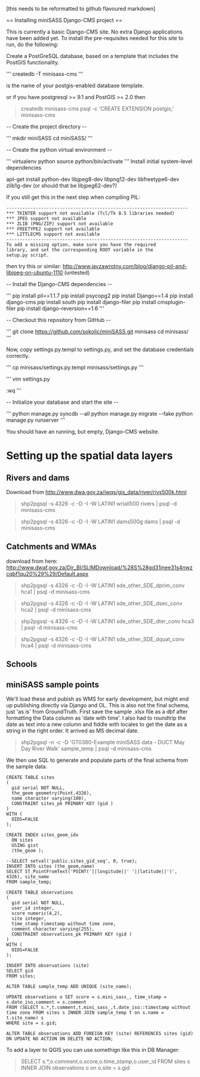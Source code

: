 [this needs to be reformatted to github flavoured markdown]

== Installing miniSASS Django-CMS project ==

This is currently a basic Django-CMS site. No extra Django applications have been added yet. To install the pre-requisites
needed for this site to run, do the following:


Create a PostGreSQL database, based on a template that includes the PostGIS functionality.

'''
createdb -T <postgis-template> minisass-cms
'''

<postgis-template> is the name of your postgis-enabled database template.

or if you have postgresql >= 9.1 and PostGIS >= 2.0 then 

>createdb minisass-cms
>psql -c 'CREATE EXTENSION postgis;' minisass-cms



-- Create the project directory --

'''
mkdir miniSASS
cd miniSASS/
'''


-- Create the python virtual environment --

'''
virtualenv python
source python/bin/activate
'''
Install initial system-level dependencies

apt-get install python-dev libjpeg8-dev libpng12-dev libfreetype6-dev zlib1g-dev
 (or should that be libjpeg62-dev?)

If you still get this in the next step when compiling PIL:

    --------------------------------------------------------------------
    *** TKINTER support not available (Tcl/Tk 8.5 libraries needed)
    *** JPEG support not available
    *** ZLIB (PNG/ZIP) support not available
    *** FREETYPE2 support not available
    *** LITTLECMS support not available
    --------------------------------------------------------------------
    To add a missing option, make sure you have the required
    library, and set the corresponding ROOT variable in the
    setup.py script.

then try this or similar: http://www.jayzawrotny.com/blog/django-pil-and-libjpeg-on-ubuntu-1110 (untested)

-- Install the Django-CMS dependencies --

'''
pip install pil==1.1.7
pip install psycopg2
pip install Django==1.4
pip install django-cms
pip install south
pip install django-filer
pip install cmsplugin-filer
pip install django-reversion==1.6
'''


-- Checkout this repository from GitHub --

'''
git clone https://github.com/sokolic/miniSASS.git minisass
cd minisass/
'''

Now, copy settings.py.templ to settings.py, and set the database credentials correctly.

'''
cp minisass/settings.py.templ minisass/settings.py
'''

'''
vim settings.py

:wq
'''

-- Initialize your database and start the site --

'''
python manage.py syncdb --all
python manage.py migrate --fake
python manage.py runserver
'''

You should have an running, but empty, Django-CMS website.

Setting up the spatial data layers
==================================

Rivers and dams
---------------

Download from http://www.dwa.gov.za/iwqs/gis_data/river/rivs500k.html

> shp2pgsql -s 4326 -c -D -I -W LATIN1 wriall500 rivers | psql -d minisass-cms

> shp2pgsql -s 4326 -c -D -I -W LATIN1 dams500g dams | psql -d minisass-cms

Catchments and WMAs
-------------------

download from here: http://www.dwaf.gov.za/Dir_BI/SLIMDownload/%28S%28gd31jnee31s4nwzcqbf1qu20%29%29/Default.aspx

> shp2pgsql -s 4326 -c -D -I -W LATIN1 sde_other_SDE_dprim_conv hca1 | psql -d minisass-cms

> shp2pgsql -s 4326 -c -D -I -W LATIN1 sde_other_SDE_dsec_conv hca2 | psql -d minisass-cms

> shp2pgsql -s 4326 -c -D -I -W LATIN1 sde_other_SDE_dter_conv hca3 | psql -d minisass-cms

> shp2pgsql -s 4326 -c -D -I -W LATIN1 sde_other_SDE_dquat_conv hca4 | psql -d minisass-cms

Schools
-------

miniSASS sample points
----------------------
We'll load these and pubish as WMS for early development, but might end up publishing directly via Django and OL. This is also not the final schema, just 'as is' from GroundTruth. First save the sample .xlsx file as a dbf after formatting the Data column as 'date with time'. I also had to roundtrip the date as text into a new column and fiddle with locales to get the date as a string in the right order. It arrived as MS decimal date.

> shp2pgsql -n -c -D 'GT0380-Example miniSASS data - DUCT May Day River Walk' sample_temp | psql -d minisass-cms

We then use SQL to generate and populate parts of the final schema from the sample data.

    CREATE TABLE sites 
    (
      gid serial NOT NULL,
      the_geom geometry(Point,4326),
      name character varying(100),
      CONSTRAINT sites_pk PRIMARY KEY (gid )
    )
    WITH (
      OIDS=FALSE
    );

    CREATE INDEX sites_geom_idx
      ON sites
      USING gist
      (the_geom );

    --SELECT setval('public.sites_gid_seq', 0, true);
    INSERT INTO sites (the_geom,name)
    SELECT ST_PointFromText('POINT('||longitude||' '||latitude||')', 4326), site_name
    FROM sample_temp;

    CREATE TABLE observations 
    (
      gid serial NOT NULL,
      user_id integer,
      score numeric(4,2),
      site integer,
      time_stamp timestamp without time zone,
      comment character varying(255),
      CONSTRAINT observations_pk PRIMARY KEY (gid )
    )
    WITH (
      OIDS=FALSE
    );
    
    INSERT INTO observations (site)
    SELECT gid
    FROM sites;
    
    ALTER TABLE sample_temp ADD UNIQUE (site_name);
    
    UPDATE observations o SET score = s.mini_sass_, time_stamp = s.date_iso,comment = s.comment
    FROM (SELECT s.*,t.comment,t.mini_sass_,t.date_iso::timestamp without time zone FROM sites s INNER JOIN sample_temp t on s.name = t.site_name) s
    WHERE site = s.gid; 
    
    ALTER TABLE observations ADD FOREIGN KEY (site) REFERENCES sites (gid) ON UPDATE NO ACTION ON DELETE NO ACTION;

To add a layer to QGIS you can use somethign like this in DB Manager:

> SELECT s.*,o.comment,o.score,o.time_stamp,o.user_id FROM sites s INNER JOIN observations o on o.site = s.gid    
    



